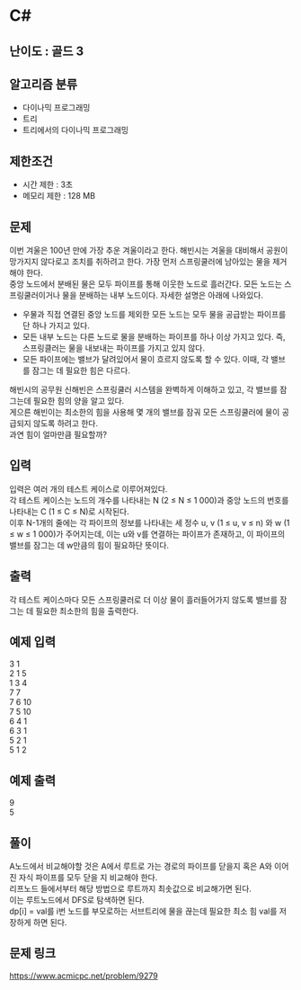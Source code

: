 # C#

## 난이도 : 골드 3

## 알고리즘 분류
  - 다이나믹 프로그래밍
  - 트리
  - 트리에서의 다이나믹 프로그래밍

## 제한조건
  - 시간 제한 : 3초
  - 메모리 제한 : 128 MB

## 문제
이번 겨울은 100년 만에 가장 추운 겨울이라고 한다. 해빈시는 겨울을 대비해서 공원이 망가지지 않다로고 조치를 취하려고 한다. 가장 먼저 스프링쿨러에 남아있는 물을 제거해야 한다.<br/>
중앙 노드에서 분배된 물은 모두 파이프를 통해 이웃한 노드로 흘러간다. 모든 노드는 스프링쿨러이거나 물을 분배하는 내부 노드이다. 자세한 설명은 아래에 나와있다.<br/>

  - 우물과 직접 연결된 중앙 노드를 제외한 모든 노드는 모두 물을 공급받는 파이프를 단 하나 가지고 있다.
  - 모든 내부 노드는 다른 노드로 물을 분배하는 파이프를 하나 이상 가지고 있다. 즉, 스프링클러는 물을 내보내는 파이프를 가지고 있지 않다.
  - 모든 파이프에는 밸브가 달려있어서 물이 흐르지 않도록 할 수 있다. 이때, 각 밸브를 잠그는 데 필요한 힘은 다르다.

해빈시의 공무원 신해빈은 스프링쿨러 시스템을 완벽하게 이해하고 있고, 각 밸브를 잠그는데 필요한 힘의 양을 알고 있다.<br/>
게으른 해빈이는 최소한의 힘을 사용해 몇 개의 밸브를 잠궈 모든 스프링쿨러에 물이 공급되지 않도록 하려고 한다.<br/>
과연 힘이 얼마만큼 필요할까?<br/>


## 입력
입력은 여러 개의 테스트 케이스로 이루어져있다.<br/>
각 테스트 케이스는 노드의 개수를 나타내는 N (2 ≤ N ≤ 1 000)과 중앙 노드의 번호를 나타내는 C (1 ≤ C ≤ N)로 시작된다.<br/>
이후 N-1개의 줄에는 각 파이프의 정보를 나타내는 세 정수 u, v (1 ≤ u, v ≤ n) 와 w (1 ≤ w ≤ 1 000)가 주어지는데, 이는 u와 v를 연결하는 파이프가 존재하고, 이 파이프의 밸브를 잠그는 데 w만큼의 힘이 필요하단 뜻이다.<br/>


## 출력
각 테스트 케이스마다 모든 스프링쿨러로 더 이상 물이 흘러들어가지 않도록 밸브를 잠그는 데 필요한 최소한의 힘을 출력한다.<br/>


## 예제 입력
3 1<br/>
2 1 5<br/>
1 3 4<br/>
7 7<br/>
7 6 10<br/>
7 5 10<br/>
6 4 1<br/>
6 3 1<br/>
5 2 1<br/>
5 1 2<br/>


## 예제 출력
9<br/>
5<br/>


## 풀이
A노드에서 비교해야할 것은 A에서 루트로 가는 경로의 파이프를 닫을지 혹은 A와 이어진 자식 파이프를 모두 닫을 지 비교해야 한다.<br/>
리프노드 들에서부터 해당 방법으로 루트까지 최솟값으로 비교해가면 된다.<br/>
이는 루트노드에서 DFS로 탐색하면 된다.<br/>
dp[i] = val를 i번 노드를 부모로하는 서브트리에 물을 끊는데 필요한 최소 힘 val를 저장하게 하면 된다.<br/>


## 문제 링크
https://www.acmicpc.net/problem/9279